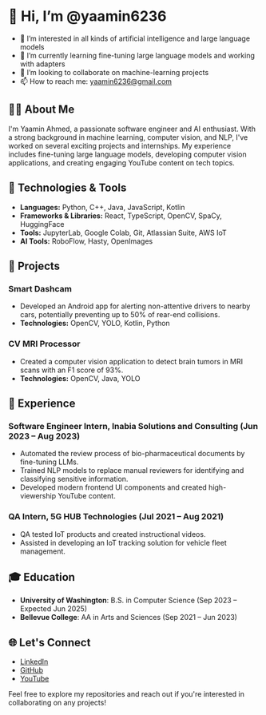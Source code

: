 # 👋 Hi, I’m @yaamin6236
- 👀 I’m interested in all kinds of artificial intelligence and large language models
- 🌱 I’m currently learning fine-tuning large language models and working with adapters
- 💞️ I’m looking to collaborate on machine-learning projects
- 📫 How to reach me: yaamin6236@gmail.com

## 👨‍💻 About Me

I'm Yaamin Ahmed, a passionate software engineer and AI enthusiast. With a strong background in machine learning, computer vision, and NLP, I've worked on several exciting projects and internships. My experience includes fine-tuning large language models, developing computer vision applications, and creating engaging YouTube content on tech topics.

## 🔧 Technologies & Tools
- **Languages:** Python, C++, Java, JavaScript, Kotlin
- **Frameworks & Libraries:** React, TypeScript, OpenCV, SpaCy, HuggingFace
- **Tools:** JupyterLab, Google Colab, Git, Atlassian Suite, AWS IoT
- **AI Tools:** RoboFlow, Hasty, OpenImages

## 📂 Projects

### Smart Dashcam
- Developed an Android app for alerting non-attentive drivers to nearby cars, potentially preventing up to 50% of rear-end collisions.
- **Technologies:** OpenCV, YOLO, Kotlin, Python

### CV MRI Processor
- Created a computer vision application to detect brain tumors in MRI scans with an F1 score of 93%.
- **Technologies:** OpenCV, Java, YOLO

## 💼 Experience

### Software Engineer Intern, Inabia Solutions and Consulting (Jun 2023 – Aug 2023)
- Automated the review process of bio-pharmaceutical documents by fine-tuning LLMs.
- Trained NLP models to replace manual reviewers for identifying and classifying sensitive information.
- Developed modern frontend UI components and created high-viewership YouTube content.

### QA Intern, 5G HUB Technologies (Jul 2021 – Aug 2021)
- QA tested IoT products and created instructional videos.
- Assisted in developing an IoT tracking solution for vehicle fleet management.

## 🎓 Education
- **University of Washington**: B.S. in Computer Science (Sep 2023 – Expected Jun 2025)
- **Bellevue College**: AA in Arts and Sciences (Sep 2021 – Jun 2023)

## 🌐 Let's Connect
- [LinkedIn](https://www.linkedin.com/in/yaamin-ahmed/)
- [GitHub](https://github.com/yaamin6236)
- [YouTube](https://www.youtube.com/playlist?list=PLHwknKHHcopGY-YsvEL0S80qDSS33dxew)

Feel free to explore my repositories and reach out if you're interested in collaborating on any projects!
